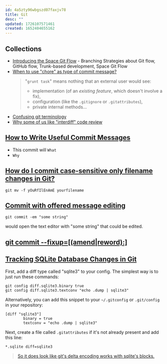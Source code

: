 ```yaml
---
id: 4a5zty96wbgszd07faxjv78
title: Git
desc: ""
updated: 1726107571461
created: 1652404655162
---
```


## Collections

- [Introducing the Space Git Flow](https://blog.jetbrains.com/space/2023/04/18/space-git-flow/) - Branching Strategies about Git flow, GitHub flow, Trunk-based development, Space Git Flow
- [When to use "chore" as type of commit message?](https://stackoverflow.com/a/26944812/5163033)
  > "`grunt task`" means nothing that an external user would see:
  >
  > - implementation (of an _existing feature_, which doesn't involve a fix),
  > - configuration (like the `.gitignore` or `.gitattributes`),
  > - private internal methods...
- [Confusing git terminology](https://jvns.ca/blog/2023/11/01/confusing-git-terminology/)
- [Why some of us like "interdiff" code review](https://gist.github.com/thoughtpolice/9c45287550a56b2047c6311fbadebed2)

## [How to Write Useful Commit Messages](https://dev.to/jacobherrington/how-to-write-useful-commit-messages-my-commit-message-template-20n9)

- This commit will `What`
- `Why`

## [How do I commit case-sensitive only filename changes in Git?](https://stackoverflow.com/a/20907647/5163033)

```shell
git mv -f yOuRfIlEnAmE yourfilename
```

## [Commit with offered message editing](https://stackoverflow.com/questions/41181942/git-commit-with-template-message)

```shell
git commit -em "some string"
```

would open the text editor with "some string" that could be edited.

## [git commit --fixup=[(amend|reword):]<commit>](https://git-scm.com/docs/git-commit#Documentation/git-commit.txt---fixupamendrewordltcommitgt)

## [Tracking SQLite Database Changes in Git](https://garrit.xyz/posts/2023-11-01-tracking-sqlite-database-changes-in-git)

First, add a diff type called "sqlite3" to your config. The simplest way is to just run these commands:

```shell
git config diff.sqlite3.binary true
git config diff.sqlite3.textconv "echo .dump | sqlite3"
```

Alternatively, you can add this snippet to your `~/.gitconfig` or `.git/config` in your repository:

```gitconfig
[diff "sqlite3"]
        binary = true
        textconv = "echo .dump | sqlite3"
```

Next, create a file called `.gitattributes` if it's not already present and add this line:

```gitattributes
*.sqlite diff=sqlite3
```

> [So it does look like git's delta encoding works with sqlite's blocks.](https://news.ycombinator.com/item?id=38117779)
